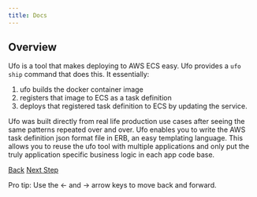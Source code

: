 ```yaml
---
title: Docs
---
```


## Overview

Ufo is a tool that makes deploying to AWS ECS easy. Ufo provides a `ufo ship` command that does this. It essentially:

1. ufo builds the docker container image
2. registers that image to ECS as a task definition
3. deploys that registered task definition to ECS by updating the service.

Ufo was built directly from real life production use cases after seeing the same patterns repeated over and over. Ufo enables you to write the AWS task definition json format file in ERB, an easy templating language.  This allows you to reuse the ufo tool with multiple applications and only put the truly application specific business logic in each app code base.

<a id="prev" class="btn btn-basic" href="{% link _docs/tutorial-ufo-ships.md %}">Back</a>
<a id="next" class="btn btn-primary" href="{% link _docs/structure.md %}">Next Step</a>
<p class="keyboard-tip">Pro tip: Use the <- and -> arrow keys to move back and forward.</p>

